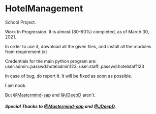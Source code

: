 # HotelManagement

School Project.

Work In Progression. It is almost (80-90%) completed, as of March 30, 2021.

In order to use it, download all the given files, and install all the modules from requirement.txt

Credentials for the main python program are:
user:admin::passwd:hoteladmin123;
user:staff::passwd:hotelstaff123

In case of bug, do report it. It will be fixed as soon as possible.

I am noob.

But [@Mastermind-sap](https://github.com/Mastermind-sap) and [@JDeepD](https://github.com/JDeepD) aren't.

##### Special Thanks to [@Mastermind-sap](https://github.com/Mastermind-sap) and [@JDeepD](https://github.com/JDeepD).

